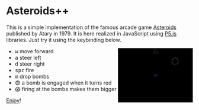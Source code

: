 # Asteroids++

This is a simple implementation of the famous arcade game [Asteroids](https://en.wikipedia.org/wiki/Asteroids_%28video_game%29) published by Atary in 1979. It is here realized in JavaScript using [P5.js](https://p5js.org/) libraries. Just try it using the keybinding below.

<img align="right" width="40%" src="assets/play.gif"/>

+ <kbd>w</kbd> move forward
+ <kbd>a</kbd> steer left
+ <kbd>d</kbd> steer right
+ <kbd>spc</kbd> fire
+ <kbd>m</kbd> drop bombs
+ 😨 a bomb is engaged when it turns red
+ 😱 firing at the bombs makes them bigger

[Enjoy](https://matteogiorgi.github.io/asteroids_plus_plus/src)!
